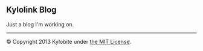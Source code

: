 Kylolink Blog
---------------------

Just a blog I'm working on.
***
&copy; Copyright 2013 Kylobite under [the MIT License](LICENSE).